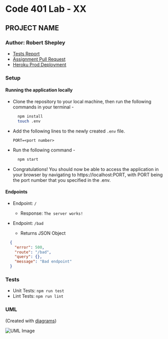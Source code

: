 # Code 401 Lab - XX

## PROJECT NAME

### Author: Robert Shepley
<!-- Replace URL's and add more necessary links -->
- [Tests Report](URL)
- [Assignment Pull Request](URL)
- [Heroku Prod Deployment](URL)

### Setup

#### Running the application locally

- Clone the repository to your local machine, then run the following commands in your terminal -

  ```bash
    npm install
    touch .env
  ```

- Add the following lines to the newly created `.env` file.

  ```text
  PORT=<port number>
  ```

- Run the following command -

  ```bash
    npm start
  ```

- Congratulations! You should now be able to access the application in your browser by navigating to https://localhost:PORT, with PORT being the port number that you specified in the .env.

#### Endpoints

- Endpoint: `/`
  - Response: `The server works!`

- Endpoint: `/bad`
  - Returns JSON Object
  
```json
  {
    "error": 500,
    "route": "/bad",
    "query": {},
    "message": "Bad endpoint"
  }
```

### Tests

- Unit Tests: `npm run test`
- Lint Tests: `npm run lint`

### UML

(Created with [diagrams](https://app.diagrams.net/))

![UML Image](URL)